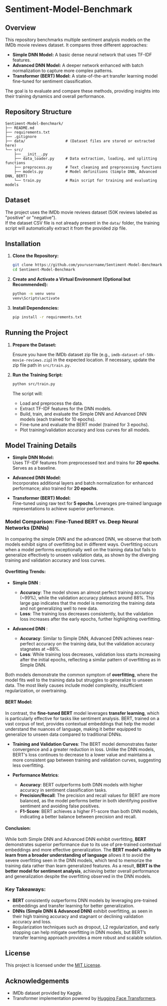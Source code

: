 # Sentiment-Model-Benchmark

## Overview

This repository benchmarks multiple sentiment analysis models on the IMDb movie reviews dataset. It compares three different approaches:

- **Simple DNN Model:** A basic dense neural network that uses TF-IDF features.
- **Advanced DNN Model:** A deeper network enhanced with batch normalization to capture more complex patterns.
- **Transformer (BERT) Model:** A state-of-the-art transfer learning model fine-tuned for sentiment classification.

The goal is to evaluate and compare these methods, providing insights into their training dynamics and overall performance.

## Repository Structure

```
Sentiment-Model-Benchmark/
├── README.md
├── requirements.txt
├── .gitignore
├── data/                  # (Dataset files are stored or extracted here)
└── src/
    ├── __init__.py
    ├── data_loader.py     # Data extraction, loading, and splitting functions
    ├── preprocess.py      # Text cleaning and preprocessing functions
    ├── models.py          # Model definitions (Simple DNN, Advanced DNN, BERT)
    └── train.py           # Main script for training and evaluating models
```

## Dataset

The project uses the IMDb movie reviews dataset (50K reviews labeled as "positive" or "negative").  
If the dataset CSV file is not already present in the `data/` folder, the training script will automatically extract it from the provided zip file.

## Installation

1. **Clone the Repository:**

   ```bash
   git clone https://github.com/yourusername/Sentiment-Model-Benchmark.git
   cd Sentiment-Model-Benchmark
   ```

2. **Create and Activate a Virtual Environment (Optional but Recommended):**

   ```bash
   python -m venv venv
   venv\Scripts\activate
   ```

3. **Install Dependencies:**

   ```bash
   pip install -r requirements.txt
   ```

## Running the Project

1. **Prepare the Dataset:**

   Ensure you have the IMDb dataset zip file (e.g., `imdb-dataset-of-50k-movie-reviews.zip`) in the expected location. If necessary, update the zip file path in `src/train.py`.

2. **Run the Training Script:**

   ```bash
   python src/train.py
   ```

   The script will:

   - Load and preprocess the data.
   - Extract TF-IDF features for the DNN models.
   - Build, train, and evaluate the Simple DNN and Advanced DNN models (each trained for 10 epochs).
   - Fine-tune and evaluate the BERT model (trained for 3 epochs).
   - Plot training/validation accuracy and loss curves for all models.

## Model Training Details

- **Simple DNN Model:**  
  Uses TF-IDF features from preprocessed text and trains for **20 epochs**. Serves as a baseline.

- **Advanced DNN Model:**  
  Incorporates additional layers and batch normalization for enhanced performance; also trained for **20 epochs**.

- **Transformer (BERT) Model:**  
  Fine-tuned using raw text for **5 epochs**. Leverages pre-trained language representations to achieve superior performance.

### Model Comparison: Fine-Tuned BERT vs. Deep Neural Networks (DNNs)

In comparing the simple DNN and the advanced DNN, we observe that both models exhibit signs of overfitting but in different ways. Overfitting occurs when a model performs exceptionally well on the training data but fails to generalize effectively to unseen validation data, as shown by the diverging training and validation accuracy and loss curves.

#### Overfitting Trends:

- **Simple DNN** :

  - **Accuracy**: The model shows an almost perfect training accuracy (~99%), while the validation accuracy plateaus around 88%. This large gap indicates that the model is memorizing the training data and not generalizing well to new data.
  - **Loss**: The training loss decreases consistently, but the validation loss increases after the early epochs, further highlighting overfitting.

- **Advanced DNN** :

  - **Accuracy**: Similar to Simple DNN, Advanced DNN achieves near-perfect accuracy on the training data, but the validation accuracy stagnates at ~88%.
  - **Loss**: While training loss decreases, validation loss starts increasing after the initial epochs, reflecting a similar pattern of overfitting as in Simple DNN.

Both models demonstrate the common symptom of **overfitting**, where the model fits well to the training data but struggles to generalize to unseen data. The most likely causes include model complexity, insufficient regularization, or overtraining.

#### BERT Model:

In contrast, the **fine-tuned BERT** model leverages **transfer learning**, which is particularly effective for tasks like sentiment analysis. BERT, trained on a vast corpus of text, provides contextual embeddings that help the model understand the nuances of language, making it better equipped to generalize to unseen data compared to traditional DNNs.

- **Training and Validation Curves**: The BERT model demonstrates faster convergence and a greater reduction in loss. Unlike the DNN models, BERT's loss continues to decrease to a lower value and maintains a more consistent gap between training and validation curves, suggesting less overfitting.

- **Performance Metrics**:
  - **Accuracy**: BERT outperforms both DNN models with higher accuracy in sentiment classification tasks.
  - **Precision/Recall**: The precision and recall values for BERT are more balanced, as the model performs better in both identifying positive sentiment and avoiding false positives.
  - **F1-Score**: BERT achieves a higher F1-score than both DNN models, indicating a better balance between precision and recall.

#### Conclusion:

While both Simple DNN and Advanced DNN exhibit overfitting, **BERT** demonstrates superior performance due to its use of pre-trained contextual embeddings and more effective generalization. The **BERT model’s ability to learn from a broader understanding of language** allows it to avoid the severe overfitting seen in the DNN models, which tend to memorize the training data rather than learn generalized features. As a result, **BERT is the better model for sentiment analysis**, achieving better overall performance and generalization despite the overfitting observed in the DNN models.

### Key Takeaways:

- **BERT** consistently outperforms DNN models by leveraging pre-trained embeddings and transfer learning for better generalization.
- **DNNs (Simple DNN & Advanced DNN)** exhibit overfitting, as seen in their high training accuracy and stagnant or declining validation accuracy and loss.
- Regularization techniques such as dropout, L2 regularization, and early stopping can help mitigate overfitting in DNN models, but BERT’s transfer learning approach provides a more robust and scalable solution.

## License

This project is licensed under the [MIT License](LICENSE).

## Acknowledgements

- IMDb dataset provided by Kaggle.
- Transformer implementation powered by [Hugging Face Transformers](https://huggingface.co/transformers/).
